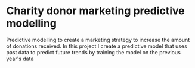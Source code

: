 # Charity donor marketing predictive modelling
Predictive modelling to create a marketing strategy to increase the amount of donations received.
In this project I create a predictive model that uses past data to predict future trends by training the model on the previous year's data
